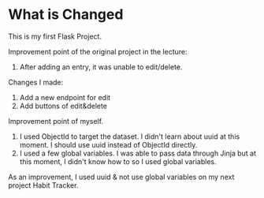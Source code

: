 # What is Changed

This is my first Flask Project.

Improvement point of the original project in the lecture:
1. After adding an entry, it was unable to edit/delete.

Changes I made:
1. Add a new endpoint for edit
2. Add buttons of edit&delete

Improvement point of myself.
1. I used ObjectId to target the dataset. I didn't learn about uuid at this moment. I should use uuid instead of ObjectId directly. 
2. I used a few global variables. I was able to pass data through Jinja but at this moment, I didn't know how to so I used global variables.

As an improvement, I used uuid & not use global variables on my next project Habit Tracker. 
